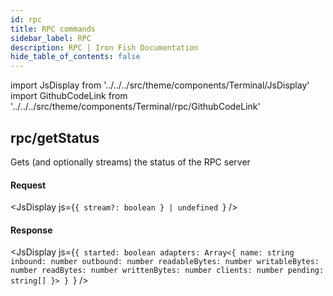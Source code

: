 ```yaml
---
id: rpc
title: RPC commands
sidebar_label: RPC
description: RPC | Iron Fish Documentation
hide_table_of_contents: false
---
```


import JsDisplay from '../../../src/theme/components/Terminal/JsDisplay'
import GithubCodeLink from '../../../src/theme/components/Terminal/rpc/GithubCodeLink'

## <GithubCodeLink link="rpc/getStatus"/> rpc/getStatus

Gets (and optionally streams) the status of the RPC server

#### Request

<JsDisplay js={`{
  stream?: boolean
} | undefined
`} />

#### Response

<JsDisplay js={`{
  started: boolean
  adapters: Array<{
    name: string
    inbound: number
    outbound: number
    readableBytes: number
    writableBytes: number
    readBytes: number
    writtenBytes: number
    clients: number
    pending: string[]
  }>
}
`} />
